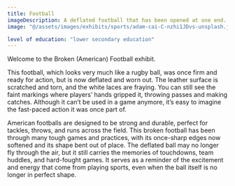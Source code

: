 ```yaml
---
title: Football
imageDescription: A deflated football that has been opened at one end.
image: "@/assets/images/exhibits/sports/adam-cai-C-nzhi1JDvs-unsplash.jpg"

level of education: "lower secondary education"
---
```


Welcome to the Broken (American) Football exhibit.

This football, which looks very much like a rugby ball, was once firm and ready for action, but is now deflated and worn out. The leather surface is scratched and torn, and the white laces are fraying. You can still see the faint markings where players’ hands gripped it, throwing passes and making catches. Although it can’t be used in a game anymore, it’s easy to imagine the fast-paced action it was once part of.

American footballs are designed to be strong and durable, perfect for tackles, throws, and runs across the field. This broken football has been through many tough games and practices, with its once-sharp edges now softened and its shape bent out of place. The deflated ball may no longer fly through the air, but it still carries the memories of touchdowns, team huddles, and hard-fought games. It serves as a reminder of the excitement and energy that come from playing sports, even when the ball itself is no longer in perfect shape.
